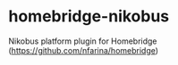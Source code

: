 # homebridge-nikobus
Nikobus platform plugin for Homebridge (https://github.com/nfarina/homebridge)
